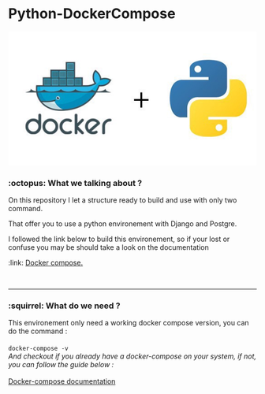 # Python-DockerCompose


<img src="dock.jpeg">

<h3>  :octopus: What we talking about ? </h3>

<p>On this repository I let a structure ready to build and use with only two command.</p>
<p>That offer you to use a python environement with Django and Postgre.</p>
<p>I followed the link below to build this environement, so if your lost or confuse you may be should take a look on the documentation </p>

<p> :link: <a href="https://docs.docker.com/compose/django/a" target="_blank">Docker compose. </a></p>

<br>

<hr>

<h3> :squirrel: What do we need ? </h3>

<p>This environement only need a working docker compose version, you can do the command : <br>
<br>
<code>docker-compose -v </code><br>
<i> And checkout if you already have a docker-compose on your system, if not, you can follow the guide below : </i><br><br>
<a href="https://docs.docker.com/compose/install/">Docker-compose documentation </a></p>



